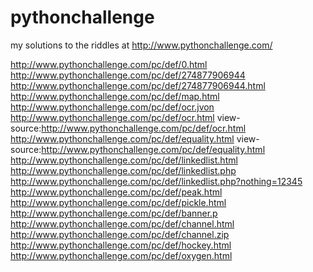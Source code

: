 # pythonchallenge
my solutions to the riddles at http://www.pythonchallenge.com/

http://www.pythonchallenge.com/pc/def/0.html
http://www.pythonchallenge.com/pc/def/274877906944
http://www.pythonchallenge.com/pc/def/274877906944.html
http://www.pythonchallenge.com/pc/def/map.html
http://www.pythonchallenge.com/pc/def/ocr.jvon
http://www.pythonchallenge.com/pc/def/ocr.html
view-source:http://www.pythonchallenge.com/pc/def/ocr.html
http://www.pythonchallenge.com/pc/def/equality.html
view-source:http://www.pythonchallenge.com/pc/def/equality.html
http://www.pythonchallenge.com/pc/def/linkedlist.html
http://www.pythonchallenge.com/pc/def/linkedlist.php
http://www.pythonchallenge.com/pc/def/linkedlist.php?nothing=12345
http://www.pythonchallenge.com/pc/def/peak.html
http://www.pythonchallenge.com/pc/def/pickle.html
http://www.pythonchallenge.com/pc/def/banner.p
http://www.pythonchallenge.com/pc/def/channel.html
http://www.pythonchallenge.com/pc/def/channel.zip
http://www.pythonchallenge.com/pc/def/hockey.html
http://www.pythonchallenge.com/pc/def/oxygen.html